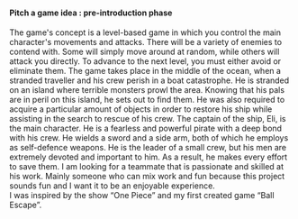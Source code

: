 <h4>Pitch a game idea : pre-introduction phase</h4>
The game's concept is a level-based game in which you control the main character's movements and attacks. There will be a variety of enemies to contend with. Some will simply move around at random, while others will attack you directly. To advance to the next level, you must either avoid or eliminate them.
The game takes place in the middle of the ocean, when a stranded traveller and his crew perish in a boat catastrophe. He is stranded on an island where terrible monsters prowl the area. Knowing that his pals are in peril on this island, he sets out to find them. He was also required to acquire a particular amount of objects in order to restore his ship while assisting in the search to rescue of his crew.
The captain of the ship, Eli, is the main character. He is a fearless and powerful pirate with a deep bond with his crew. He wields a sword and a side arm, both of which he employs as self-defence weapons. He is the leader of a small crew, but his men are extremely devoted and important to him. As a result, he makes every effort to save them.
I am looking for a teammate that is passionate and skilled at his work. Mainly someone who can mix work and fun because this project sounds fun and I want it to be an enjoyable experience.
<br>I was inspired by the show “One Piece” and my first created game “Ball Escape”.

